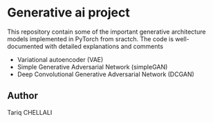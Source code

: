 # Generative ai project

This repository contain some of the important generative architecture  models implemented in PyTorch from sractch. The code is well-documented with detailed explanations and comments 

- Variational  autoencoder (VAE)
- Simple Generative Adversarial Network (simpleGAN)
- Deep Convolutional Generative Adversarial Network (DCGAN)

## Author

Tariq CHELLALI


